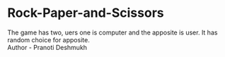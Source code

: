 # Rock-Paper-and-Scissors
The game has two, uers one is computer and the apposite is user. It has random choice for apposite.
<br>
Author - Pranoti Deshmukh

